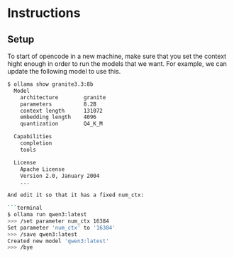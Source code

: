 # Instructions

## Setup
To start of opencode in a new machine, make sure that you set the context hight enough in order to run the models that we want. For example, we can update the following model to use this.

```bash
$ ollama show granite3.3:8b
  Model
    architecture        granite    
    parameters          8.2B       
    context length      131072     
    embedding length    4096       
    quantization        Q4_K_M     

  Capabilities
    completion    
    tools         

  License
    Apache License               
    Version 2.0, January 2004    
    ...                          

And edit it so that it has a fixed num_ctx:

```terminal
$ ollama run qwen3:latest
>>> /set parameter num_ctx 16384
Set parameter 'num_ctx' to '16384'
>>> /save qwen3:latest
Created new model 'qwen3:latest'
>>> /bye
```
